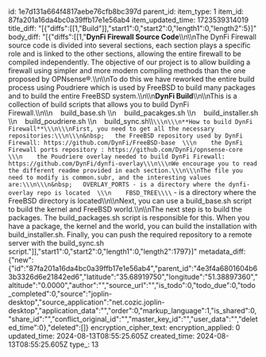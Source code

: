 id: 1e7d131a664f4817aebe76cfb8bc397d
parent_id: 
item_type: 1
item_id: 87fa201a16da4bc0a39ffb17e1e56ab4
item_updated_time: 1723539314019
title_diff: "[{\"diffs\":[[1,\"Build\"]],\"start1\":0,\"start2\":0,\"length1\":0,\"length2\":5}]"
body_diff: "[{\"diffs\":[[1,\"**DynFi Firewall Source Code**\\\n\\\nThe DynFi Firewall source code is divided into several sections, each section plays a specific role and is linked to the other sections, allowing the entire firewall to be compiled independently. The objective of our project is to allow building a firewall using simpler and more modern compiling methods than the one proposed by OPNsense®.\\\n\\\nTo do this we have reworked the entire build process using Poudriere which is used by FreeBSD to build many packages and to build the entire FreeBSD system.\\\n\\\n**DynFi Build**\\\n\\\nThis is a collection of build scripts that allows you to build DynFi Firewall.\\\n\\\n&nbsp;   build_base.sh  \\\n    build_pacakges.sh  \\\n    build_installer.sh  \\\n    build_poudriere.sh  \\\n    build_sync.sh\\\\`\\\n\\\n**How to build DynFi Firewall**\\\n\\\nFirst, you need to get all the necessary repositories:\\\n\\\n&nbsp;   the FreeBSD repository used by DynFi Firewall: https://github.com/DynFi/FreeBSD-base  \\\n    the DynFi Firewall ports repository : https://github.com/DynFi/opnsense-core  \\\n    the Poudriere overlay needed to build DynFi Firewall: https://github.com/DynFi/dynfi-overlay\\\n\\\nWe encourage you to read the different readme provided in each section.\\\n\\\nThe file you need to modify is common.subr, and the interesting values are:\\\n\\\n&nbsp;   OVERLAY_PORTS - is a directory where the dynfi-overlay repo is located  \\\n    FBSD_TREE\\\\` - is a directory where the FreeBSD directory is located\\\n\\\nNext, you can use a build_base.sh script to build the kernel and FreeBSD world.\\\n\\\nThe next step is to build the packages. The build_packages.sh script is responsible for this. When you have a package, the kernel and the world, you can build the installation with build_installer.sh. Finally, you can push the required repository to a remote server with the build_sync.sh script.\"]],\"start1\":0,\"start2\":0,\"length1\":0,\"length2\":1797}]"
metadata_diff: {"new":{"id":"87fa201a16da4bc0a39ffb17e1e56ab4","parent_id":"4e3f4a6801604b63b3326d6e21842ed6","latitude":"35.68919750","longitude":"51.38897360","altitude":"0.0000","author":"","source_url":"","is_todo":0,"todo_due":0,"todo_completed":0,"source":"joplin-desktop","source_application":"net.cozic.joplin-desktop","application_data":"","order":0,"markup_language":1,"is_shared":0,"share_id":"","conflict_original_id":"","master_key_id":"","user_data":"","deleted_time":0},"deleted":[]}
encryption_cipher_text: 
encryption_applied: 0
updated_time: 2024-08-13T08:55:25.605Z
created_time: 2024-08-13T08:55:25.605Z
type_: 13